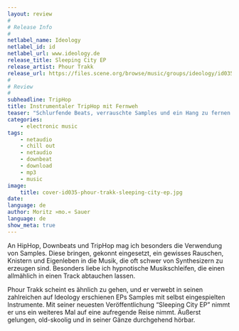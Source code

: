 ```yaml
---
layout: review
#
# Release Info
#
netlabel_name: Ideology
netlabel_id: id
netlabel_url: www.ideology.de
release_title: Sleeping City EP
release_artist: Phour Trakk
release_url: https://files.scene.org/browse/music/groups/ideology/id035/
#
# Review
#
subheadline: TripHop
title: Instrumentaler TripHop mit Fernweh
teaser: "Schlurfende Beats, verrauschte Samples und ein Hang zu fernen Ländern kennzeichnen die Musikstücke von Phour Trakk. Der in Köln lebende Produzent reist nicht nur gerne in ferne Länder, sondern nimmt uns als Hörer gerne auch auf seine eigenen exotischen Musik-Trips mit."
categories:
    - electronic music
tags:
    - netaudio
    - chill out
    - netaudio
    - downbeat
    - download
    - mp3   
    - music
image:
    title: cover-id035-phour-trakk-sleeping-city-ep.jpg
date: 
language: de
author: Moritz »mo.« Sauer
language: de
show_meta: true
---
```

An HipHop, Downbeats und TripHop mag ich besonders die Verwendung von Samples. Diese bringen, gekonnt eingesetzt, ein gewisses Rauschen, Knistern und Eigenleben in die Musik, die oft schwer von Synthesizern zu erzeugen sind. Besonders liebe ich hypnotische Musikschleifen, die einen allmählich in einen Track abtauchen lassen.

Phour Trakk scheint es ähnlich zu gehen, und er verwebt in seinen zahlreichen auf Ideology erschienen EPs Samples mit selbst eingespielten Instrumente. Mit seiner neuesten Veröffentlichung &#8220;Sleeping City EP&#8221; nimmt er uns ein weiteres Mal auf eine aufregende Reise nimmt. Äußerst gelungen, old-skoolig und in seiner Gänze durchgehend hörbar.

